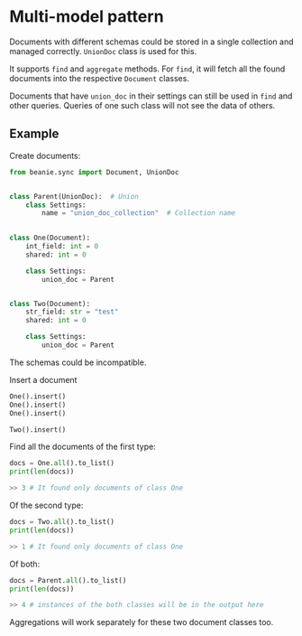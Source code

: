 # Multi-model pattern

Documents with different schemas could be stored in a single collection and managed correctly. 
`UnionDoc` class is used for this.

It supports `find` and `aggregate` methods. 
For `find`, it will fetch all the found documents into the respective `Document` classes.

Documents that have `union_doc` in their settings can still be used in `find` and other queries. 
Queries of one such class will not see the data of others.

## Example

Create documents:

```python
from beanie.sync import Document, UnionDoc


class Parent(UnionDoc):  # Union
    class Settings:
        name = "union_doc_collection"  # Collection name

        
class One(Document):
    int_field: int = 0
    shared: int = 0        

    class Settings:
        union_doc = Parent


class Two(Document):
    str_field: str = "test"
    shared: int = 0

    class Settings:
        union_doc = Parent
```

The schemas could be incompatible.

Insert a document

```python
One().insert()
One().insert()
One().insert()

Two().insert()
```

Find all the documents of the first type:

```python
docs = One.all().to_list()
print(len(docs))

>> 3 # It found only documents of class One
```

Of the second type:

```python
docs = Two.all().to_list()
print(len(docs))

>> 1 # It found only documents of class One
```

Of both:

```python
docs = Parent.all().to_list()
print(len(docs))

>> 4 # instances of the both classes will be in the output here
```

Aggregations will work separately for these two document classes too.
